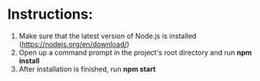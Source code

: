 # Instructions:

1. Make sure that the latest version of Node.js is installed (https://nodejs.org/en/download/)
2. Open up a command prompt in the project's root directory and run **npm install**
3. After installation is finished, run **npm start**
